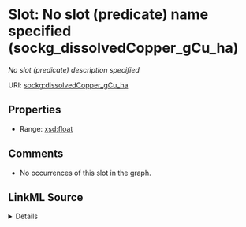 

# Slot: No slot (predicate) name specified (sockg_dissolvedCopper_gCu_ha)


_No slot (predicate) description specified_







URI: [sockg:dissolvedCopper_gCu_ha](https://idir.uta.edu/sockg-ontology/docs/dissolvedCopper_gCu_ha)



<!-- no inheritance hierarchy -->








## Properties

* Range: [xsd:float](http://www.w3.org/2001/XMLSchema#float)





## Comments

* No occurrences of this slot in the graph.



## LinkML Source

<details>

```yaml
name: sockg_dissolvedCopper_gCu_ha
description: No slot (predicate) description specified
title: No slot (predicate) name specified
comments:
- No occurrences of this slot in the graph.
from_schema: soc-kg
rank: 1000
domain: sockg_WaterQualityArea
slot_uri: sockg:dissolvedCopper_gCu_ha
alias: sockg_dissolvedCopper_gCu_ha
range: float

```
</details>